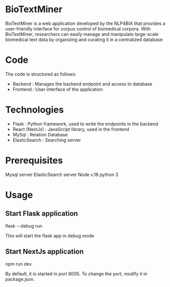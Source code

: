 # BioTextMiner
BioTextMiner is a web application developed by the NLP4BIA  that provides a user-friendly interface for corpus control of biomedical corpora. With BioTextMiner, researchers can easily manage and manipulate large-scale biomedical text data by organizing and curating it in a centralized database


# Code
The code is structured as follows:
- Backend : Manages the backend endpoint and access to database
- Frontend : User interface of the application

# Technologies
- Flask : Python framework, used to write the endpoints in the backend
- React (NextJs) : JavaScript library, used in the frontend
- MySql : Relation Database
- ElasticSearch : Searching server

# Prerequisites
Mysql server
ElasticSearch server
Node v.18
python 3

# Usage
## Start Flask application
flask --debug run

This will start the flask app in debug mode

## Start NextJs application
npm run dev

By default, it is started in port 8005. To change the port, modify it in package.json.

